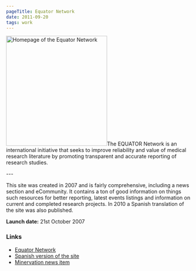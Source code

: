 ```yaml
---
pageTitle: Equator Network
date: 2011-09-20
tags: work
---
```

<p><img src="/assets/images/equator.png" alt="Homepage of the Equator Network" width="275" height="300" />The EQUATOR Network is an international initiative that seeks to improve reliability and value of medical research literature by promoting transparent and accurate reporting of research studies.</p>
---

<p>This site was created in 2007 and is fairly comprehensive, including a news section and eCommunity. It contains a ton of good information on things such resources for better reporting, latest events listings and information on current and completed research projects. In 2010 a Spanish translation of the site was also published.</p>
<p><strong>Launch date:</strong> 21st October 2007</p>
<h3>Links</h3>
<ul>
<li><a href="http://www.equator-network.org/">Equator Network</a></li>
<li><a href="http://www.espanol.equator-network.org/">Spanish version of the site</a></li>
<li><a href="http://www.minervation.com/the-equator-network/">Minervation news item</a></li>
</ul>